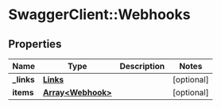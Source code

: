 # SwaggerClient::Webhooks

## Properties
Name | Type | Description | Notes
------------ | ------------- | ------------- | -------------
**_links** | [**Links**](Links.md) |  | [optional] 
**items** | [**Array&lt;Webhook&gt;**](Webhook.md) |  | [optional] 


